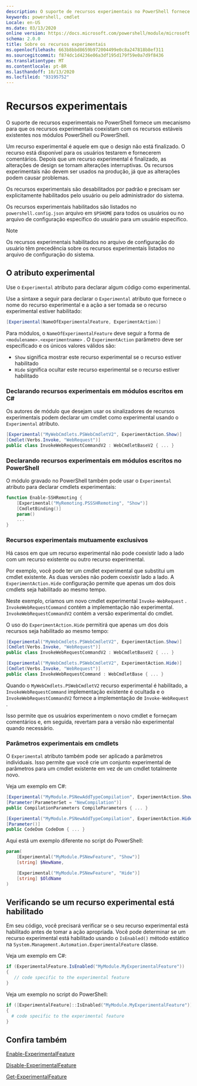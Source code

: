 ```yaml
---
description: O suporte de recursos experimentais no PowerShell fornece um mecanismo para que os recursos experimentais coexistam com os recursos estáveis existentes nos módulos PowerShell ou PowerShell.
keywords: powershell, cmdlet
Locale: en-US
ms.date: 03/13/2020
online version: https://docs.microsoft.com/powershell/module/microsoft.powershell.core/about/about_experimental_features?view=powershell-6&WT.mc_id=ps-gethelp
schema: 2.0.0
title: Sobre os recursos experimentais
ms.openlocfilehash: 663b8bbd8659b972004499e0c8a247818b8ef311
ms.sourcegitcommit: f874dc1d4236e06a3df195d179f59e0a7d9f8436
ms.translationtype: MT
ms.contentlocale: pt-BR
ms.lasthandoff: 10/13/2020
ms.locfileid: "93195752"
---
```

# <a name="experimental-features"></a>Recursos experimentais

O suporte de recursos experimentais no PowerShell fornece um mecanismo para que os recursos experimentais coexistam com os recursos estáveis existentes nos módulos PowerShell ou PowerShell.

Um recurso experimental é aquele em que o design não está finalizado. O recurso está disponível para os usuários testarem e fornecerem comentários. Depois que um recurso experimental é finalizado, as alterações de design se tornam alterações interruptivas. Os recursos experimentais não devem ser usados na produção, já que as alterações podem causar problemas.

Os recursos experimentais são desabilitados por padrão e precisam ser explicitamente habilitados pelo usuário ou pelo administrador do sistema.

Os recursos experimentais habilitados são listados no `powershell.config.json` arquivo em `$PSHOME` para todos os usuários ou no arquivo de configuração específico do usuário para um usuário específico.

> [!NOTE]
> Os recursos experimentais habilitados no arquivo de configuração do usuário têm precedência sobre os recursos experimentais listados no arquivo de configuração do sistema.

## <a name="the-experimental-attribute"></a>O atributo experimental

Use o `Experimental` atributo para declarar algum código como experimental.

Use a sintaxe a seguir para declarar o `Experimental` atributo que fornece o nome do recurso experimental e a ação a ser tomada se o recurso experimental estiver habilitado:

```csharp
[Experimental(NameOfExperimentalFeature, ExperimentAction)]
```

Para módulos, o `NameOfExperimentalFeature` deve seguir a forma de `<modulename>.<experimentname>` . O `ExperimentAction` parâmetro deve ser especificado e os únicos valores válidos são:

- `Show` significa mostrar este recurso experimental se o recurso estiver habilitado
- `Hide` significa ocultar este recurso experimental se o recurso estiver habilitado

### <a name="declaring-experimental-features-in-modules-written-in-c"></a>Declarando recursos experimentais em módulos escritos em C\#

Os autores de módulo que desejam usar os sinalizadores de recursos experimentais podem declarar um cmdlet como experimental usando o `Experimental` atributo.

```csharp
[Experimental("MyWebCmdlets.PSWebCmdletV2", ExperimentAction.Show)]
[Cmdlet(Verbs.Invoke, "WebRequest")]
public class InvokeWebRequestCommandV2 : WebCmdletBaseV2 { ... }
```

### <a name="declaring-experimental-features-in-modules-written-in-powershell"></a>Declarando recursos experimentais em módulos escritos no PowerShell

O módulo gravado no PowerShell também pode usar o `Experimental` atributo para declarar cmdlets experimentais:

```powershell
function Enable-SSHRemoting {
    [Experimental("MyRemoting.PSSSHRemoting", "Show")]
    [CmdletBinding()]
    param()
    ...
}
```

### <a name="mutually-exclusive-experimental-features"></a>Recursos experimentais mutuamente exclusivos

Há casos em que um recurso experimental não pode coexistir lado a lado com um recurso existente ou outro recurso experimental.

Por exemplo, você pode ter um cmdlet experimental que substitui um cmdlet existente. As duas versões não podem coexistir lado a lado. A `ExperimentAction.Hide` configuração permite que apenas um dos dois cmdlets seja habilitado ao mesmo tempo.

Neste exemplo, criamos um novo cmdlet experimental `Invoke-WebRequest` .
`InvokeWebRequestCommand` contém a implementação não experimental.
`InvokeWebRequestCommandV2` contém a versão experimental do cmdlet.

O uso do `ExperimentAction.Hide` permitirá que apenas um dos dois recursos seja habilitado ao mesmo tempo:

```csharp
[Experimental("MyWebCmdlets.PSWebCmdletV2", ExperimentAction.Show)]
[Cmdlet(Verbs.Invoke, "WebRequest")]
public class InvokeWebRequestCommandV2 : WebCmdletBaseV2 { ... }

[Experimental("MyWebCmdlets.PSWebCmdletV2", ExperimentAction.Hide)]
[Cmdlet(Verbs.Invoke, "WebRequest")]
public class InvokeWebRequestCommand : WebCmdletBase { ... }
```

Quando o `MyWebCmdlets.PSWebCmdletV2` recurso experimental é habilitado, a `InvokeWebRequestCommand` implementação existente é ocultada e o `InvokeWebRequestCommandV2` fornece a implementação de `Invoke-WebRequest` .

Isso permite que os usuários experimentem o novo cmdlet e forneçam comentários e, em seguida, revertam para a versão não experimental quando necessário.

### <a name="experimental-parameters-in-cmdlets"></a>Parâmetros experimentais em cmdlets

O `Experimental` atributo também pode ser aplicado a parâmetros individuais. Isso permite que você crie um conjunto experimental de parâmetros para um cmdlet existente em vez de um cmdlet totalmente novo.

Veja um exemplo em C#:

```csharp
[Experimental("MyModule.PSNewAddTypeCompilation", ExperimentAction.Show)]
[Parameter(ParameterSet = "NewCompilation")]
public CompilationParameters CompileParameters { ... }

[Experimental("MyModule.PSNewAddTypeCompilation", ExperimentAction.Hide)]
[Parameter()]
public CodeDom CodeDom { ... }
```

Aqui está um exemplo diferente no script do PowerShell:

```powershell
param(
    [Experimental("MyModule.PSNewFeature", "Show")]
    [string] $NewName,

    [Experimental("MyModule.PSNewFeature", "Hide")]
    [string] $OldName
)
```

## <a name="checking-if-an-experimental-feature-is-enabled"></a>Verificando se um recurso experimental está habilitado

Em seu código, você precisará verificar se o seu recurso experimental está habilitado antes de tomar a ação apropriada. Você pode determinar se um recurso experimental está habilitado usando o `IsEnabled()` método estático na `System.Management.Automation.ExperimentalFeature` classe.

Veja um exemplo em C#:

```csharp
if (ExperimentalFeature.IsEnabled("MyModule.MyExperimentalFeature"))
{
   // code specific to the experimental feature
}
```

Veja um exemplo no script do PowerShell:

```powershell
if ([ExperimentalFeature]::IsEnabled("MyModule.MyExperimentalFeature"))
{
  # code specific to the experimental feature
}
```

## <a name="see-also"></a>Confira também

[Enable-ExperimentalFeature](xref:Microsoft.PowerShell.Core.Enable-ExperimentalFeature)

[Disable-ExperimentalFeature](xref:Microsoft.PowerShell.Core.Disable-ExperimentalFeature)

[Get-ExperimentalFeature](xref:Microsoft.PowerShell.Core.Get-ExperimentalFeature)
